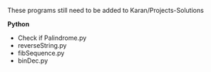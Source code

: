 These programs still need to be added to Karan/Projects-Solutions


**Python**

* Check if Palindrome.py
* reverseString.py
* fibSequence.py
* binDec.py
